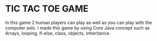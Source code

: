# TIC TAC TOE GAME
In this game 2 human players can play as well as you can play with the computer aslo.
I made this game by using Core Java concept such as Arrays, looping, if-else, class, objects, inheritance. 
